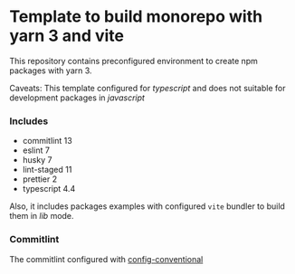 # Template to build monorepo with yarn 3 and vite

This repository contains preconfigured environment to create npm packages with yarn 3.

Caveats: This template configured for _typescript_ and does not suitable for development packages in _javascript_

### Includes

- commitlint 13
- eslint 7
- husky 7
- lint-staged 11
- prettier 2
- typescript 4.4

Also, it includes packages examples with configured `vite` bundler to build them in _lib_ mode.



### Commitlint

The commitlint configured with [config-conventional](https://github.com/conventional-changelog/commitlint/tree/master/%40commitlint/config-conventional)
